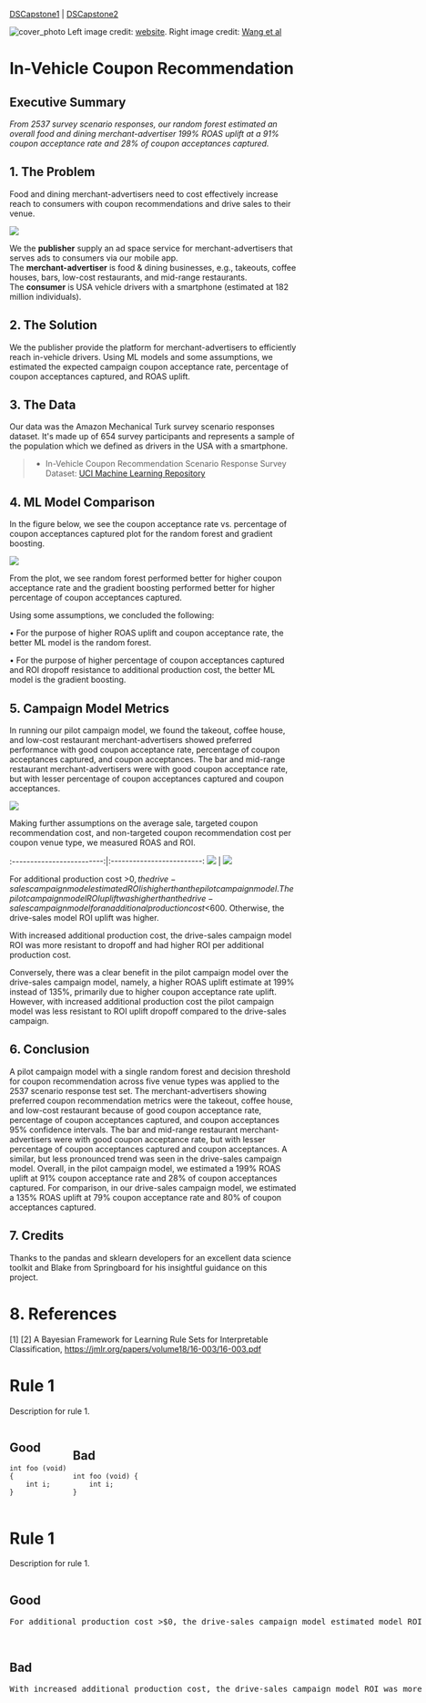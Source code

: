 [DSCapstone1](https://pauljacob.github.io/DSCapstone1/) | [DSCapstone2](https://pauljacob.github.io/DSCapstone2/)

![cover_photo](./reports/image/vehicle_coupon_logo.png)
Left image credit: [website](). Right image credit: [Wang et al](https://jmlr.org/papers/volume18/16-003/16-003.pdf)

# In-Vehicle Coupon Recommendation

## Executive Summary

*From 2537 survey scenario responses, our random forest estimated an overall food and dining merchant-advertiser 199% ROAS uplift at a 91% coupon acceptance rate and 28% of coupon acceptances captured.*

## 1. The Problem

Food and dining merchant-advertisers need to cost effectively increase reach to consumers with coupon recommendations and drive sales to their venue.

![](./reports/image/entity_diagram.png)

We the <b>publisher</b> supply an ad space service for merchant-advertisers that serves ads to consumers via our mobile app.  
The <b>merchant-advertiser</b> is food & dining businesses, e.g., takeouts, coffee houses, bars, low-cost restaurants, and mid-range restaurants.  
The <b>consumer</b> is USA vehicle drivers with a smartphone (estimated at 182 million individuals).  

## 2. The Solution
We the publisher provide the platform for merchant-advertisers to efficiently reach in-vehicle drivers. Using ML models and some assumptions, we estimated the expected campaign coupon acceptance rate, percentage of coupon acceptances captured, and ROAS uplift.



## 3. The Data

Our data was the Amazon Mechanical Turk survey scenario responses dataset. It's made up of 654 survey participants and represents a sample of the population which we defined as drivers in the USA with a smartphone.

> * In-Vehicle Coupon Recommendation Scenario Response Survey Dataset: [UCI Machine Learning Repository](https://archive.ics.uci.edu/dataset/603/in+vehicle+coupon+recommendation)



## 4. ML Model Comparison

In the figure below, we see the coupon acceptance rate vs. percentage of coupon acceptances captured plot for the random forest and gradient boosting.

![](./reports/image/figure_precision_recall_curve_random_forest_gradient_boosting_metric_auc_v4dot3.png)

From the plot, we see random forest performed better for higher coupon acceptance rate and the gradient boosting performed better for higher percentage of coupon acceptances captured.

Using some assumptions, we concluded the following:

• For the purpose of higher ROAS uplift and coupon acceptance rate, the better ML model is the random forest.

• For the purpose of higher percentage of coupon acceptances captured and ROI dropoff resistance to additional production cost, the better ML model is the gradient boosting.


## 5. Campaign Model Metrics

In running our pilot campaign model, we found the takeout, coffee house, and low-cost restaurant merchant-advertisers showed preferred performance with good coupon acceptance rate, percentage of coupon acceptances captured, and coupon acceptances. The bar and mid-range restaurant merchant-advertisers were with good coupon acceptance rate, but with lesser percentage of coupon acceptances captured and coupon acceptances.


![](./reports/image/figure_random_forest_gradient_boosting_campaign_model_metrics_v4dot3.png)


Making further assumptions on the average sale, targeted coupon recommendation cost, and non-targeted coupon recommendation cost per coupon venue type, we measured ROAS and ROI.


:-------------------------:|:-------------------------:
![](./reports/image/figure_random_forest_gradient_boosting_campaign_roi_per_additional_production_cost_v4dot3.png) | ![](./reports/image/figure_random_forest_gradient_boosting_campaign_roi_uplift_estimate_per_additional_production_cost_v4dot3.png)


For additional production cost >$0, the drive-sales campaign model estimated ROI is higher than the pilot campaign model.
The pilot campaign model ROI uplift was higher than the drive-sales campaign model for an additional production cost <$600. Otherwise, the drive-sales model ROI uplift was higher.


With increased additional production cost, the drive-sales campaign model ROI was more resistant to dropoff and had higher ROI per additional production cost. 

Conversely, there was a clear benefit in the pilot campaign model over the drive-sales campaign model, namely, a higher ROAS uplift estimate at 199% instead of 135%, primarily due to higher coupon acceptance rate uplift. However, with increased additional production cost the pilot campaign model was less resistant to ROI uplift dropoff compared to the drive-sales campaign.


## 6. Conclusion

A pilot campaign model with a single random forest and decision threshold for coupon recommendation across five venue types was applied to the 2537 scenario response test set. The merchant-advertisers showing preferred coupon recommendation metrics were the takeout, coffee house, and low-cost restaurant because of good coupon acceptance rate, percentage of coupon acceptances captured, and coupon acceptances 95% confidence intervals. The bar and mid-range restaurant merchant-advertisers were with good coupon acceptance rate, but with lesser percentage of coupon acceptances captured and coupon acceptances. A similar, but less pronounced trend was seen in the drive-sales campaign model. Overall, in the pilot campaign model, we estimated a 199% ROAS uplift at 91% coupon acceptance rate and 28% of coupon acceptances captured. For comparison, in our drive-sales campaign model, we estimated a 135% ROAS uplift at 79% coupon acceptance rate and 80% of coupon acceptances captured.



## 7. Credits

Thanks to the pandas and sklearn developers for an excellent data science toolkit and Blake from Springboard for his insightful guidance on this project.

# 8. References
[1] 
[2] A Bayesian Framework for Learning Rule Sets for Interpretable Classification, https://jmlr.org/papers/volume18/16-003/16-003.pdf






# Rule 1
Description for rule 1.

<div style="-webkit-column-count: 2; -moz-column-count: 2; column-count: 2; -webkit-column-rule: 1px dotted #e0e0e0; -moz-column-rule: 1px dotted #e0e0e0; column-rule: 1px dotted #e0e0e0;">
    <div style="display: inline-block;">
        <h2>Good</h2>
        <pre><code class="language-c">int foo (void) 
{
    int i;
}
</code></pre>
    </div>
    <div style="display: inline-block;">
        <h2>Bad</h2>
        <pre><code class="language-c">int foo (void) {
    int i;
}
</code></pre>
    </div>
</div>




# Rule 1
Description for rule 1.

<div style="-webkit-column-count: 2; -moz-column-count: 2; column-count: 2; -webkit-column-rule: 1px dotted #e0e0e0; -moz-column-rule: 1px dotted #e0e0e0; column-rule: 1px dotted #e0e0e0;">
    <div style="display: inline-block;">
        <h2>Good</h2>
        <pre>For additional production cost >$0, the drive-sales campaign model estimated model ROI is higher than the pilot campaign model. The pilot campaign model ROI uplift was higher than the drive-sales campaign model for an additional production cost <$600. Otherwise, the drive-sales model ROI uplift was higher.
        </pre>
    </div>
    <div style="display: inline-block;">
        <h2>Bad</h2>
        <pre>With increased additional production cost, the drive-sales campaign model ROI was more resistant to dropoff and had higher ROI per additional production cost.
        </pre>
    </div>
</div>




